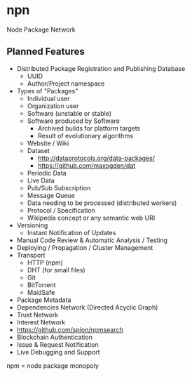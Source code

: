 npn
===

Node Package Network


Planned Features
----------------
* Distributed Package Registration and Publishing Database
  * UUID
  * Author/Project namespace
* Types of "Packages"
  * Individual user
  * Organization user
  * Software (unstable or stable)
  * Software produced by Software
    * Archived builds for platform targets
    * Result of evolutionary algorithms
  * Website / Wiki
  * Dataset
    * http://dataprotocols.org/data-packages/
    * https://github.com/maxogden/dat  
  * Periodic Data
  * Live Data
   * Pub/Sub Subscription
   * Message Queue
  * Data needing to be processed (distributed workers)
  * Protocol / Specification
  * Wikipedia concept or any semantic web URI
* Versioning
  * Instant Notification of Updates
* Manual Code Review & Automatic Analysis / Testing
* Deploying / Propagation / Cluster Management
* Transport
  * HTTP (npm)
  * DHT (for small files)
  * Git
  * BitTorrent
  * MaidSafe 
* Package Metadata
 * Dependencies Network (Directed Acyclic Graph)
 * Trust Network
 * Interest Network
 * https://github.com/spion/npmsearch
* Blockchain Authentication
* Issue & Request Notification
* Live Debugging and Support


npm = node package monopoly
